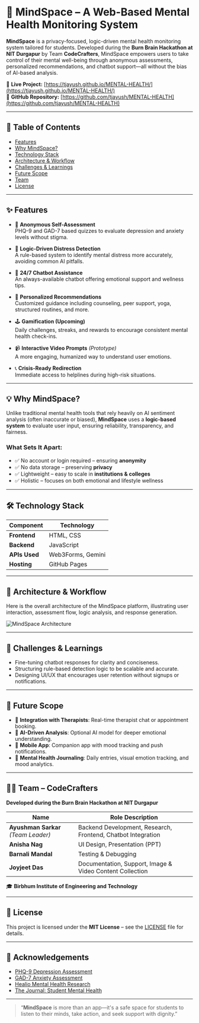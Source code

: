 # 🧠 MindSpace – A Web-Based Mental Health Monitoring System

**MindSpace** is a privacy-focused, logic-driven mental health monitoring system tailored for students. Developed during the **Burn Brain Hackathon at NIT Durgapur** by Team **CodeCrafters**, MindSpace empowers users to take control of their mental well-being through anonymous assessments, personalized recommendations, and chatbot support—all without the bias of AI-based analysis.

🔗 **Live Project:** [https://tjayush.github.io/MENTAL-HEALTH/](https://tjayush.github.io/MENTAL-HEALTH/)  
📂 **GitHub Repository:** [https://github.com/tjayush/MENTAL-HEALTH](https://github.com/tjayush/MENTAL-HEALTH)

---

## 📘 Table of Contents

- [Features](#features)
- [Why MindSpace?](#why-mindspace)
- [Technology Stack](#technology-stack)
- [Architecture & Workflow](#architecture--workflow)
- [Challenges & Learnings](#challenges--learnings)
- [Future Scope](#future-scope)
- [Team](#team)
- [License](#license)

---

## ✨ Features

- 🧪 **Anonymous Self-Assessment**  
  PHQ-9 and GAD-7 based quizzes to evaluate depression and anxiety levels without stigma.

- 🧠 **Logic-Driven Distress Detection**  
  A rule-based system to identify mental distress more accurately, avoiding common AI pitfalls.

- 💬 **24/7 Chatbot Assistance**  
  An always-available chatbot offering emotional support and wellness tips.

- 🎯 **Personalized Recommendations**  
  Customized guidance including counseling, peer support, yoga, structured routines, and more.

- 🕹️ **Gamification (Upcoming)**  
  Daily challenges, streaks, and rewards to encourage consistent mental health check-ins.

- 📹 **Interactive Video Prompts** *(Prototype)*  
  A more engaging, humanized way to understand user emotions.

- 📞 **Crisis-Ready Redirection**  
  Immediate access to helplines during high-risk situations.

---

## 💡 Why MindSpace?

Unlike traditional mental health tools that rely heavily on AI sentiment analysis (often inaccurate or biased), **MindSpace** uses a **logic-based system** to evaluate user input, ensuring reliability, transparency, and fairness.

### What Sets It Apart:
- ✅ No account or login required – ensuring **anonymity**
- ✅ No data storage – preserving **privacy**
- ✅ Lightweight – easy to scale in **institutions & colleges**
- ✅ Holistic – focuses on both emotional and lifestyle wellness

---

## 🛠️ Technology Stack

| Component     | Technology              |
|---------------|--------------------------|
| **Frontend**  | HTML, CSS                |
| **Backend**   | JavaScript               |
| **APIs Used** | Web3Forms, Gemini        |
| **Hosting**   | GitHub Pages             |

---

## 🧱 Architecture & Workflow

Here is the overall architecture of the MindSpace platform, illustrating user interaction, assessment flow, logic analysis, and response generation.

![MindSpace Architecture](https://raw.githubusercontent.com/tjayush/MENTAL-HEALTH/main/assets/architecture.png)
<!-- Replace the above URL with the actual image path in your repo -->

---

## 🚧 Challenges & Learnings

- Fine-tuning chatbot responses for clarity and conciseness.
- Structuring rule-based detection logic to be scalable and accurate.
- Designing UI/UX that encourages user retention without signups or notifications.

---

## 🚀 Future Scope

- 🔗 **Integration with Therapists**: Real-time therapist chat or appointment booking.
- 🧠 **AI-Driven Analysis**: Optional AI model for deeper emotional understanding.
- 📲 **Mobile App**: Companion app with mood tracking and push notifications.
- 📘 **Mental Health Journaling**: Daily entries, visual emotion tracking, and mood analytics.

---

## 👨‍💻 Team – CodeCrafters  
**Developed during the Burn Brain Hackathon at NIT Durgapur**

| Name             | Role Description                                                       |
|------------------|-------------------------------------------------------------------------|
| **Ayushman Sarkar** *(Team Leader)* | Backend Development, Research, Frontend, Chatbot Integration       |
| **Anisha Nag**    | UI Design, Presentation (PPT)                                           |
| **Barnali Mandal**| Testing & Debugging                                                     |
| **Joyjeet Das**   | Documentation, Support, Image & Video Content Collection                |

🎓 **Birbhum Institute of Engineering and Technology**

---

## 📜 License

This project is licensed under the **MIT License** – see the [LICENSE](LICENSE) file for details.

---

## 📣 Acknowledgements

- [PHQ-9 Depression Assessment](https://www.apa.org)
- [GAD-7 Anxiety Assessment](https://www.apa.org)
- [Healio Mental Health Research](https://journals.healio.com)
- [The Journal: Student Mental Health](https://thejournal.com)

---

> “**MindSpace** is more than an app—it's a safe space for students to listen to their minds, take action, and seek support with dignity.”
